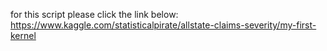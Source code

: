 for this script please click the link below:
https://www.kaggle.com/statisticalpirate/allstate-claims-severity/my-first-kernel
